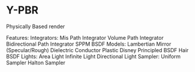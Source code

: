 # Y-PBR
Physically Based render 

Features:
Integrators:
Mis Path Integrator 
Volume Path Integrator
Bidirectional Path Integrator
SPPM
BSDF Models:
Lambertian Mirror (Specular/Rough) Dielectric Conductor Plastic
Disney Principled BSDF Hair BSDF
Lights:
Area Light
Infinite Light
Directional Light
Sampler:
Uniform Sampler
Halton Sampler


